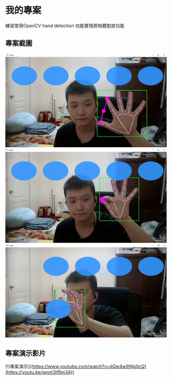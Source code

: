 # 我的專案

練習使用OpenCV hand detection 功能實現將物體脫放功能

## 專案截圖

![專案截圖1](./images/1.jpg)
![專案截圖2](./images/2.jpg)
![專案截圖3](./images/3.jpg)

## 專案演示影片

[![專案演示]((https://www.youtube.com/watch?v=dQw4w9WgXcQ](https://youtu.be/wnnt3if9m3A))

